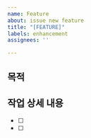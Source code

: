 ```yaml
---
name: Feature
about: issue new feature
title: "[FEATURE]"
labels: enhancement
assignees: ''

---
```


## 목적



## 작업 상세 내용

- [ ] 

- [ ]
